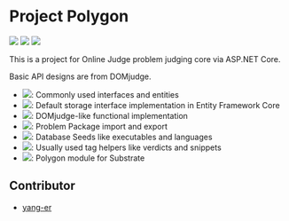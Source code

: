 # Project Polygon

![](https://dev.azure.com/tlylz/namomo/_apis/build/status/Polygon%20Judging%20System?branchName=main) ![](https://img.shields.io/github/license/namofun/polygon) ![](https://img.shields.io/github/languages/code-size/namofun/polygon)

This is a project for Online Judge problem judging core via ASP.NET Core.

Basic API designs are from DOMjudge.

- [![](https://img.shields.io/endpoint?url=https%3A%2F%2Fnuget.xylab.fun%2Fapi%2Fpackage%2FPolygon.Abstraction%2Fshields-io.json)](https://nuget.xylab.fun/packages/Polygon.Abstraction): Commonly used interfaces and entities
- [![](https://img.shields.io/endpoint?url=https%3A%2F%2Fnuget.xylab.fun%2Fapi%2Fpackage%2FPolygon.DataAccess%2Fshields-io.json)](https://nuget.xylab.fun/packages/Polygon.DataAccess): Default storage interface implementation in Entity Framework Core
- [![](https://img.shields.io/endpoint?url=https%3A%2F%2Fnuget.xylab.fun%2Fapi%2Fpackage%2FPolygon.Judgement%2Fshields-io.json)](https://nuget.xylab.fun/packages/Polygon.Judgement): DOMjudge-like functional implementation
- [![](https://img.shields.io/endpoint?url=https%3A%2F%2Fnuget.xylab.fun%2Fapi%2Fpackage%2FPolygon.Packaging%2Fshields-io.json)](https://nuget.xylab.fun/packages/Polygon.Packaging): Problem Package import and export
- [![](https://img.shields.io/endpoint?url=https%3A%2F%2Fnuget.xylab.fun%2Fapi%2Fpackage%2FPolygon.Seeds%2Fshields-io.json)](https://nuget.xylab.fun/packages/Polygon.Seeds): Database Seeds like executables and languages
- [![](https://img.shields.io/endpoint?url=https%3A%2F%2Fnuget.xylab.fun%2Fapi%2Fpackage%2FPolygon.TagHelpers%2Fshields-io.json)](https://nuget.xylab.fun/packages/Polygon.TagHelpers): Usually used tag helpers like verdicts and snippets
- [![](https://img.shields.io/endpoint?url=https%3A%2F%2Fnuget.xylab.fun%2Fapi%2Fpackage%2FSatelliteSite.PolygonModule%2Fshields-io.json)](https://nuget.xylab.fun/packages/SatelliteSite.PolygonModule): Polygon module for Substrate

## Contributor

- [yang-er](https://github.com/yang-er)

